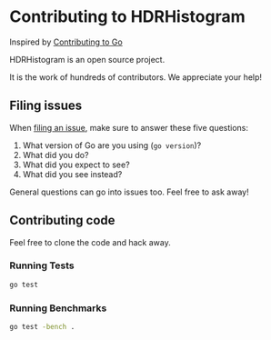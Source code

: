 # Contributing to HDRHistogram

Inspired by [Contributing to Go](https://github.com/golang/tools/blob/master/CONTRIBUTING.md)

HDRHistogram is an open source project.

It is the work of hundreds of contributors. We appreciate your help!

## Filing issues

When [filing an issue](hhttps://github.com/zoidbergwill/hdrhistogram/issues/new), make sure to answer these five questions:

1.  What version of Go are you using (`go version`)?
1.  What did you do?
1.  What did you expect to see?
1.  What did you see instead?

General questions can go into issues too. Feel free to ask away!

## Contributing code

Feel free to clone the code and hack away.

### Running Tests

```bash
go test
```

### Running Benchmarks

```bash
go test -bench .
```
